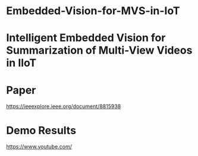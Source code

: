 # Embedded-Vision-for-MVS-in-IoT
Intelligent Embedded Vision for Summarization of Multi-View Videos in IIoT
==================

Paper
=========
https://ieeexplore.ieee.org/document/8815938



Demo Results 
=========
https://www.youtube.com/
